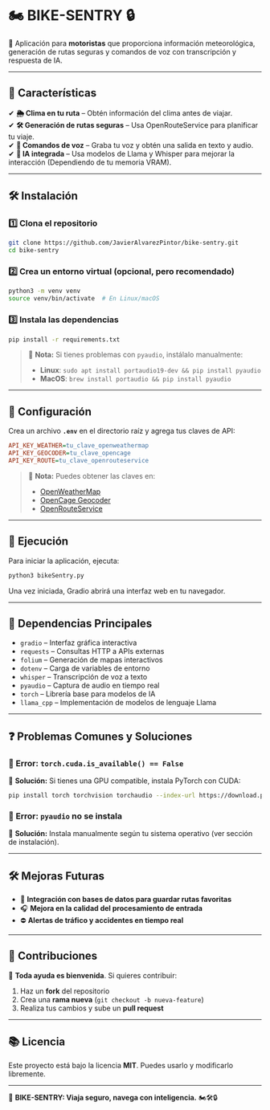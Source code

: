 # 🏍️ BIKE-SENTRY 🔒  
🚀 Aplicación para **motoristas** que proporciona información meteorológica, generación de rutas seguras y comandos de voz con transcripción y respuesta de IA.

---

## 📌 Características
✔ **🌦️ Clima en tu ruta** – Obtén información del clima antes de viajar.  
✔ **🛠️ Generación de rutas seguras** – Usa OpenRouteService para planificar tu viaje.  
✔ **🎤 Comandos de voz** – Graba tu voz y obtén una salida en texto y audio.  
✔ **🤖 IA integrada** – Usa modelos de Llama y Whisper para mejorar la interacción (Dependiendo de tu memoria VRAM).  

---

## 🛠️ Instalación

### **1️⃣ Clona el repositorio**
```bash
git clone https://github.com/JavierAlvarezPintor/bike-sentry.git
cd bike-sentry
```

### **2️⃣ Crea un entorno virtual (opcional, pero recomendado)**
```bash
python3 -m venv venv
source venv/bin/activate  # En Linux/macOS
```

### **3️⃣ Instala las dependencias**
```bash
pip install -r requirements.txt
```

> 📌 **Nota:** Si tienes problemas con `pyaudio`, instálalo manualmente:  
> - **Linux**: `sudo apt install portaudio19-dev && pip install pyaudio`   
> - **MacOS**: `brew install portaudio && pip install pyaudio`  

---

## 🔑 Configuración
Crea un archivo **`.env`** en el directorio raíz y agrega tus claves de API:

```ini
API_KEY_WEATHER=tu_clave_openweathermap
API_KEY_GEOCODER=tu_clave_opencage
API_KEY_ROUTE=tu_clave_openrouteservice
```

> 📌 **Nota:** Puedes obtener las claves en:  
> - [OpenWeatherMap](https://home.openweathermap.org/api_keys)  
> - [OpenCage Geocoder](https://opencagedata.com/api)  
> - [OpenRouteService](https://openrouteservice.org/sign-up/)  

---

## 🚀 Ejecución
Para iniciar la aplicación, ejecuta:
```bash
python3 bikeSentry.py
```

Una vez iniciada, Gradio abrirá una interfaz web en tu navegador.

---

## 📆 Dependencias Principales
- `gradio` – Interfaz gráfica interactiva  
- `requests` – Consultas HTTP a APIs externas  
- `folium` – Generación de mapas interactivos  
- `dotenv` – Carga de variables de entorno  
- `whisper` – Transcripción de voz a texto  
- `pyaudio` – Captura de audio en tiempo real  
- `torch` – Librería base para modelos de IA  
- `llama_cpp` – Implementación de modelos de lenguaje Llama  

---

## ❓ Problemas Comunes y Soluciones

### **🔹 Error: `torch.cuda.is_available() == False`**
📌 **Solución:** Si tienes una GPU compatible, instala PyTorch con CUDA:
```bash
pip install torch torchvision torchaudio --index-url https://download.pytorch.org/whl/cu118
```

### **🔹 Error: `pyaudio` no se instala**
📌 **Solución:** Instala manualmente según tu sistema operativo (ver sección de instalación).  


---

## 🛠️ Mejoras Futuras
- 🔄 **Integración con bases de datos para guardar rutas favoritas**  
- 🎧 **Mejora en la calidad del procesamiento de entrada**  
- ⛔ **Alertas de tráfico y accidentes en tiempo real**  

---

## 🤝 Contribuciones
📌 **Toda ayuda es bienvenida**. Si quieres contribuir:  
1. Haz un **fork** del repositorio  
2. Crea una **rama nueva** (`git checkout -b nueva-feature`)  
3. Realiza tus cambios y sube un **pull request**  

---

## 📚 Licencia
Este proyecto está bajo la licencia **MIT**. Puedes usarlo y modificarlo libremente.

---

🚀 **BIKE-SENTRY: Viaja seguro, navega con inteligencia.** 🏍️🛠️🔒

